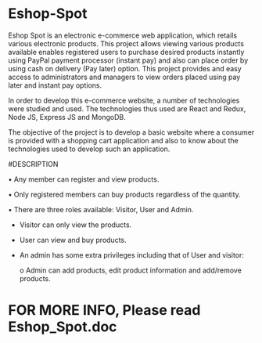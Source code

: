 # Eshop-Spot

Eshop Spot is an electronic e-commerce web application, which retails various electronic products. This project allows viewing various products available enables registered users to purchase desired products instantly using PayPal payment processor (instant pay) and also can place order by using cash on delivery (Pay later) option. This project provides and easy access to administrators and managers to view orders placed using pay later and instant pay options.

In order to develop this e-commerce website, a number of technologies were studied and used. The technologies thus used are React and Redux, Node JS, Express JS and MongoDB.

The objective of the project is to develop a basic website where a consumer is provided with a shopping cart application and also to know about the technologies used to develop such an application.

#DESCRIPTION


•	Any member can register and view products.

•	Only registered members can buy products regardless of the quantity.

•	There are three roles available: Visitor, User and Admin.

  *	Visitor can only view the products.

  *	User can view and buy products.

  *	An admin has some extra privileges including that of User and visitor:

    o	Admin can add products, edit product information and add/remove products.



# FOR MORE INFO, Please read Eshop_Spot.doc

